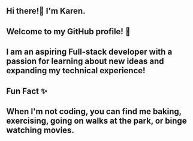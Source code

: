 ## Hi there!👋 I'm Karen.

## Welcome to my GitHub profile! 💫

## I am an aspiring Full-stack developer with a passion for learning about new ideas and expanding my technical experience!

## Fun Fact ✨
## When I'm not coding, you can find me baking, exercising, going on walks at the park, or binge watching movies.

<!--
**Kareen-dotcom/Kareen-dotcom** is a ✨ _special_ ✨ repository because its `README.md` (this file) appears on your GitHub profile.

Here are some ideas to get you started:

- 🔭 I’m currently working on ...
- 🌱 I’m currently learning ...
- 👯 I’m looking to collaborate on ...
- 🤔 I’m looking for help with ...
- 💬 Ask me about ...
- 📫 How to reach me: ...
- 😄 Pronouns: ...
- ⚡ Fun fact: ...
-->
